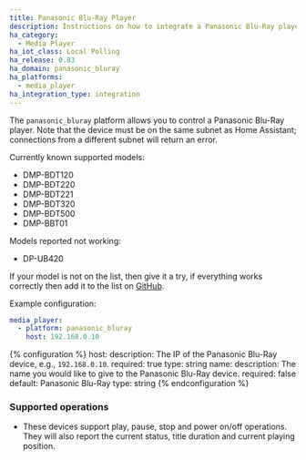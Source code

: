 ```yaml
---
title: Panasonic Blu-Ray Player
description: Instructions on how to integrate a Panasonic Blu-Ray player into Home Assistant.
ha_category:
  - Media Player
ha_iot_class: Local Polling
ha_release: 0.83
ha_domain: panasonic_bluray
ha_platforms:
  - media_player
ha_integration_type: integration
---
```


The `panasonic_bluray` platform allows you to control a Panasonic Blu-Ray player. Note that the device must be on the same subnet as Home Assistant; connections from a different subnet will return an error.

Currently known supported models:

- DMP-BDT120
- DMP-BDT220
- DMP-BDT221
- DMP-BDT320
- DMP-BDT500
- DMP-BBT01

Models reported not working:

- DP-UB420

If your model is not on the list, then give it a try, if everything works correctly then add it to the list on [GitHub](https://github.com/home-assistant/home-assistant.io/blob/current/source/_integrations/panasonic_bluray.markdown).

Example configuration:

```yaml
media_player:
  - platform: panasonic_bluray
    host: 192.168.0.10
```

{% configuration %}
host:
  description: The IP of the Panasonic Blu-Ray device, e.g., `192.168.0.10`.
  required: true
  type: string
name:
  description: The name you would like to give to the Panasonic Blu-Ray device.
  required: false
  default: Panasonic Blu-Ray
  type: string
{% endconfiguration %}

### Supported operations

- These devices support play, pause, stop and power on/off operations. They will also report the current status, title duration and current playing position.
